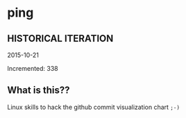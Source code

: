 # ping

## HISTORICAL ITERATION
2015-10-21

Incremented: 338

## What is this?? 
Linux skills to hack the github commit visualization chart `;-)`
